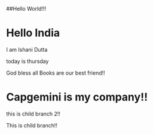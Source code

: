 ##Hello World!!!
# Hello India
I am Ishani Dutta

today is thursday


God bless all
Books are our best friend!!



Capgemini is my company!!
=======
this is child branch 2!!

This is child branch!!



